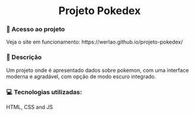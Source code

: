<h1 align="center"> Projeto Pokedex </h1>

<h3>📁 Acesso ao projeto</h3>
Veja o site em funcionamento: https://werlao.github.io/projeto-pokedex/

<h3>🧾 Descrição</h3>
Um projeto onde é apresentado dados sobre pokemon, com uma interface moderna e agradável, com opção de modo escuro integrado.

<h3>💻 Tecnologias utilizadas:</h3>
HTML, CSS and JS

